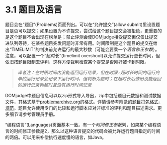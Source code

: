 # 3.1 题目及语言

题目会在“题目”(Problems)页面列出。可以在“允许提交”(allow submit)里设置题目是否可以提交；如果设置为不许提交，尝试给这个题目提交会被拒绝，更重要的是这个题目不会出现在榜单是；禁止评测会使DOMjudge接受提交但仅仅让提交进队列等待，在某些题目突发问题时非常有用。时间限制是这个题目的提交在给出“TIMELIMIT”的判决前允许运行的最大秒数（可能会要乘一个*语言修正参数*）。注意，可以配置一个“超时长”(timelimit overshoot)以允许提交运行更长时间，但依旧按题目限制去评判，这样方便裁判检查某个提交是否刚好被卡到时限。

> *译者注：在时限时间内没能返回运行结果，但在时限+超时长时间内运行完毕的运行记录会记录下运行时间，但判断为超时；在超时长后依旧没能返回的运行记录判超时且没有运行时间记录*

DOMjudge中题目信息可以以zip形式导入导出，zip中包括题目元数据和测试数据文件，其格式基于[problemarchive.org](http://problemarchive.org)的格式。详情请参考附录的[题目打包格式-规范](../a-appendix/6-problem-package-format)。题目允许使用专门的比较和运行脚本应对非标准的评判和题目描述需求。更多细节请参考管理员手册。

“编程语言”(Languages)页面基本一致。有一个*时间修正参数*列，如果某个编程语言的时间修正参数是2，那么以这种语言提交的代码会被允许运行题目指定的时间的两倍。可以用来补偿执行速度慢的语言，如Java。